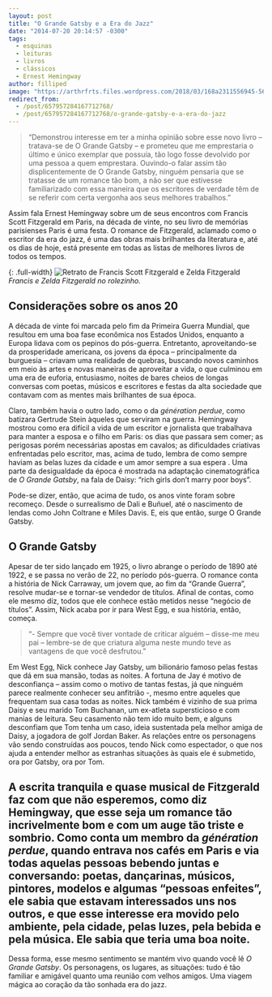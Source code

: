```yaml
---
layout: post
title: "O Grande Gatsby e a Era do Jazz"
date: "2014-07-20 20:14:57 -0300"
tags:
  - esquinas
  - leituras
  - livros
  - clássicos
  - Ernest Hemingway
author: filliped
image: "https://arthrfrts.files.wordpress.com/2018/03/168a2311556945-560f9956043e7.jpg"
redirect_from:
  - /post/657957284167712768/
  - /post/657957284167712768/o-grande-gatsby-e-a-era-do-jazz
---
```


> “Demonstrou interesse em ter a minha opinião sobre esse novo livro – tratava-se de O Grande Gatsby – e prometeu que me emprestaria o último e único exemplar que possuía, tão logo fosse devolvido por uma pessoa a quem emprestara. Ouvindo-o falar assim tão displicentemente de O Grande Gatsby, ninguém pensaria que se tratasse de um romance tão bom, a não ser que estivesse familiarizado com essa maneira que os escritores de verdade têm de se referir com certa vergonha aos seus melhores trabalhos.”

Assim fala Ernest Hemingway sobre um de seus encontros com Francis Scott Fitzgerald em Paris, na década de vinte, no seu livro de memórias parisienses Paris é uma festa. O romance de Fitzgerald, aclamado como o escritor da era do jazz, é uma das obras mais brilhantes da literatura e, até os dias de hoje, está presente em todas as listas de melhores livros de todos os tempos.

{: .full-width}
![Retrato de Francis Scott Fitzgerald e Zelda Fitzgerald](https://arthrfrts.files.wordpress.com/2018/03/ows_136804259299619.jpg)
_Francis e Zelda Fitzgerald no rolezinho._

## Considerações sobre os anos 20

A década de vinte foi marcada pelo fim da Primeira Guerra Mundial, que resultou em uma boa fase econômica nos Estados Unidos, enquanto a Europa lidava com os pepinos do pós-guerra. Entretanto, aproveitando-se da prosperidade americana, os jovens da época – principalmente da burguesia – criavam uma realidade de quebras, buscando novos caminhos em meio às artes e novas maneiras de aproveitar a vida, o que culminou em uma era de euforia, entusiasmo, noites de bares cheios de longas conversas com poetas, músicos e escritores e festas da alta sociedade que contavam com as mentes mais brilhantes de sua época.

Claro, também havia o outro lado, como o da _génération perdue_, como batizara Gertrude Stein àqueles que serviram na guerra. Hemingway mostrou como era difícil a vida de um escritor e jornalista que trabalhava para manter a esposa e o filho em Paris: os dias que passara sem comer; as perigosas porém necessárias apostas em cavalos; as dificuldades criativas enfrentadas pelo escritor, mas, acima de tudo, lembra de como sempre haviam as belas luzes da cidade e um amor sempre a sua espera . Uma parte da desigualdade da época é mostrada na adaptação cinematográfica de _O Grande Gatsby_, na fala de Daisy: “rich girls don’t marry poor boys”.

Pode-se dizer, então, que acima de tudo, os anos vinte foram sobre recomeço. Desde o surrealismo de Dali e Buñuel, até o nascimento de lendas como John Coltrane e Miles Davis. E, eis que então, surge O Grande Gatsby.

## O Grande Gatsby

Apesar de ter sido lançado em 1925, o livro abrange o período de 1890 até 1922, e se passa no verão de 22, no período pós-guerra. O romance conta a história de Nick Carraway, um jovem que, ao fim da “Grande Guerra”, resolve mudar-se e tornar-se vendedor de títulos. Afinal de contas, como ele mesmo diz, todos que ele conhece estão metidos nesse “negócio de títulos”. Assim, Nick acaba por ir para West Egg, e sua história, então, começa.

> “- Sempre que você tiver vontade de criticar alguém – disse-me meu pai – lembre-se de que criatura alguma neste mundo teve as vantagens de que você desfrutou.”

Em West Egg, Nick conhece Jay Gatsby, um bilionário famoso pelas festas que dá em sua mansão, todas as noites. A fortuna de Jay é motivo de desconfiança – assim como o motivo de tantas festas, já que ninguém parece realmente conhecer seu anfitrião -, mesmo entre aqueles que frequentam sua casa todas as noites. Nick também é vizinho de sua prima Daisy e seu marido Tom Buchanan, um ex-atleta supersticioso e com manias de leitura. Seu casamento não tem ido muito bem, e alguns desconfiam que Tom tenha um caso, ideia sustentada pela melhor amiga de Daisy, a jogadora de golf Jordan Baker. As relações entre os personagens vão sendo construídas aos poucos, tendo Nick como espectador, o que nos ajuda a entender melhor as estranhas situações às quais ele é submetido, ora por Gatsby, ora por Tom.

## A escrita tranquila e quase musical de Fitzgerald faz com que não esperemos, como diz Hemingway, que esse seja um romance tão incrivelmente bom e com um auge tão triste e sombrio. Como conta um membro da _génération perdue_, quando entrava nos cafés em Paris e via todas aquelas pessoas bebendo juntas e conversando: poetas, dançarinas, músicos, pintores, modelos e algumas “pessoas enfeites”, ele sabia que estavam interessados uns nos outros, e que esse interesse era movido pelo ambiente, pela cidade, pelas luzes, pela bebida e pela música. Ele sabia que teria uma boa noite.

Dessa forma, esse mesmo sentimento se mantém vivo quando você lê _O Grande Gatsby_. Os personagens, os lugares, as situações: tudo é tão familiar e amigável quanto uma reunião com velhos amigos. Uma viagem mágica ao coração da tão sonhada era do jazz.
